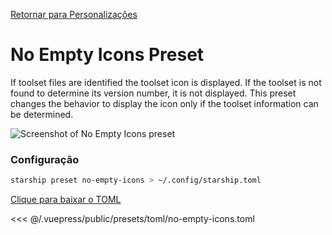 [Retornar para Personalizações](./README.md#no-empty-icons)

# No Empty Icons Preset

If toolset files are identified the toolset icon is displayed. If the toolset is not found to determine its version number, it is not displayed. This preset changes the behavior to display the icon only if the toolset information can be determined.

![Screenshot of No Empty Icons preset](/presets/img/no-empty-icons.png)

### Configuração

```sh
starship preset no-empty-icons > ~/.config/starship.toml
```

[Clique para baixar o TOML](/presets/toml/no-empty-icons.toml)

<<< @/.vuepress/public/presets/toml/no-empty-icons.toml
